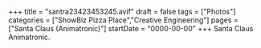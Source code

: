 +++
title = "santra23423453245.avif"
draft = false
tags = ["Photos"]
categories = ["ShowBiz Pizza Place","Creative Engineering"]
pages = ["Santa Claus (Animatronic)"]
startDate = "0000-00-00"
+++
Santa Claus Animatronic.
